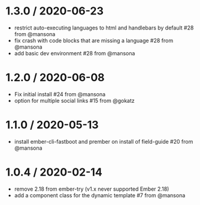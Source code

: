 
1.3.0 / 2020-06-23
==================

  * restrict auto-executing languages to html and handlebars by default #28 from @mansona
  * fix crash with code blocks that are missing a language #28 from @mansona
  * add basic dev environment #28 from @mansona

1.2.0 / 2020-06-08
==================

  * Fix initial install #24 from @mansona
  * option for multiple social links #15 from @gokatz

1.1.0 / 2020-05-13
==================

  * install ember-cli-fastboot and prember on install of field-guide #20 from @mansona

1.0.4 / 2020-02-14
==================

  * remove 2.18 from ember-try (v1.x never supported Ember 2.18)
  * add a component class for the dynamic template #7 from @mansona

